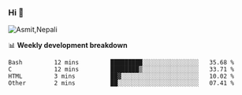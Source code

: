 ### Hi 👋

![Asmit,Nepali](https://media.giphy.com/media/L8K62iTDkzGX6/giphy.gif)
<!--
**asmit99nepali/asmit99nepali** is a ✨ _special_ ✨ repository because its `README.md` (this file) appears on your GitHub profile.

Here are some ideas to get you started:

- 🔭 I’m currently working on ...
- 🌱 I’m currently learning ...
- 👯 I’m looking to collaborate on ...
- 🤔 I’m looking for help with ...
- 💬 Ask me about ...
- 📫 How to reach me: ...
- 😄 Pronouns: ...
- ⚡ Fun fact: ...
-->


📊 **Weekly development breakdown**
<!--START_SECTION:waka-->

```text
Bash         12 mins         █████████░░░░░░░░░░░░░░░░   35.68 %
C            12 mins         ████████▒░░░░░░░░░░░░░░░░   33.71 %
HTML         3 mins          ██▓░░░░░░░░░░░░░░░░░░░░░░   10.02 %
Other        2 mins          ██░░░░░░░░░░░░░░░░░░░░░░░   07.41 %
```

<!--END_SECTION:waka-->

